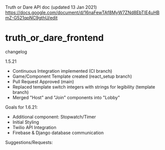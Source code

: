 Truth or Dare API doc (updated 13 Jan 2021) https://docs.google.com/document/d/16naFewTAf8MyW7ZNd8EbTIE4uHBmZ-G521qpNC9gthU/edit

# truth_or_dare_frontend

changelog

1.5.21
- Continuous Integration implemented (CI branch)
- Game/Component Template created (react_setup branch)
- Pull Request Approved (main)
- Replaced template switch integers with strings for legibility (template branch)
- Merged "Host" and "Join" components into "Lobby" 

Goals for 1.6.21:
- Additional component: Stopwatch/Timer
- Initial Styling
- Twilio API Integration
- Firebase & Django database communication


Suggestions/Requests:
